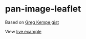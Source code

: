 # pan-image-leaflet

Based on [Greg Kempe gist](https://gist.github.com/longhotsummer/ba9c96bb2abb304e4095ce00df17ae2f)

View [live example](https://hhkaos.github.io/pan-image-leaflet/?imageUrl=https://docs.google.com/drawings/d/e/2PACX-1vTY7Vhb85IJh7Hcx-PeFWwYz-Kon9hRGXI9y4J3CURNC67av9lJNRBQH6xXYRgdUzEBvkYsKX5ckNwz/pub?w=1927&h=1083)
